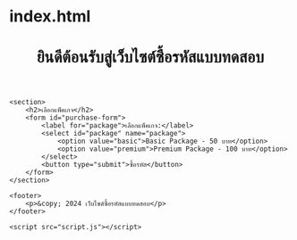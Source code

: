 # index.html<!DOCTYPE html>
<html lang="th">
<head>
    <meta charset="UTF-8">
    <meta name="viewport" content="width=device-width, initial-scale=1.0">
    <title>ซื้อรหัสแบบทดสอบ</title>
    <link rel="stylesheet" href="style.css">
</head>
<body>
    <header>
        <h1>ยินดีต้อนรับสู่เว็บไซต์ซื้อรหัสแบบทดสอบ</h1>
    </header>

    <section>
        <h2>เลือกแพ็คเกจ</h2>
        <form id="purchase-form">
            <label for="package">เลือกแพ็คเกจ:</label>
            <select id="package" name="package">
                <option value="basic">Basic Package - 50 บาท</option>
                <option value="premium">Premium Package - 100 บาท</option>
            </select>
            <button type="submit">ซื้อรหัส</button>
        </form>
    </section>

    <footer>
        <p>&copy; 2024 เว็บไซต์ซื้อรหัสแบบทดสอบ</p>
    </footer>

    <script src="script.js"></script>
</body>
</html>
